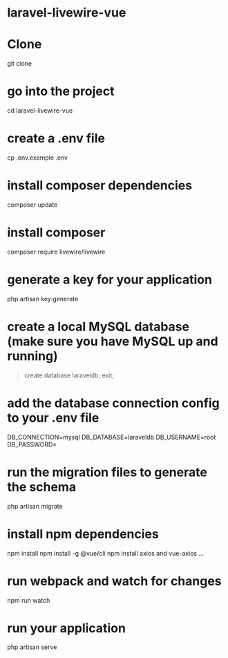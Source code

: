 # laravel-livewire-vue
# Clone
git clone 

# go into the project
cd laravel-livewire-vue

# create a .env file
cp .env.example .env

# install composer dependencies
composer update

# install composer
composer require livewire/livewire

# generate a key for your application
php artisan key:generate

# create a local MySQL database (make sure you have MySQL up and running)

> create database laraveldb;
> exit;

# add the database connection config to your .env file
DB_CONNECTION=mysql
DB_DATABASE=laraveldb
DB_USERNAME=root
DB_PASSWORD=

# run the migration files to generate the schema
php artisan migrate

# install npm dependencies
npm install
npm install -g @vue/cli
npm install axios and vue-axios ...

# run webpack and watch for changes
npm run watch

# run your application
php artisan serve
